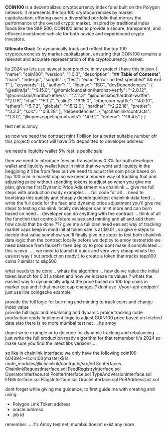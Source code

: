 **COIN100** is a decentralized cryptocurrency index fund built on the Polygon network. It represents the top 100 cryptocurrencies by market capitalization, offering users a diversified portfolio that mirrors the performance of the overall crypto market. Inspired by traditional index funds like the S\&P 500, COIN100 aims to provide a secure, transparent, and efficient investment vehicle for both novice and experienced crypto investors.

**Ultimate Goal:** To dynamically track and reflect the top 100 cryptocurrencies by market capitalization, ensuring that COIN100 remains a relevant and accurate representation of the cryptocurrency market.



its 2024 so lets use newest best practice 
in my project i have this in json 
{
  "name": "coin100",
  "version": "1.0.0",
  "description": "## **Table of Contents**",
  "main": "index.js",
  "scripts": {
    "test": "echo \"Error: no test specified\" && exit 1"
  },
  "keywords": [],
  "author": "",
  "license": "ISC",
  "devDependencies": {
    "@eslint/js": "^9.15.0",
    "@nomicfoundation/hardhat-verify": "^2.0.12",
    "@nomiclabs/hardhat-ethers": "^2.2.3",
    "@nomiclabs/hardhat-waffle": "^2.0.6",
    "chai": "^5.1.2",
    "eslint": "^9.15.0",
    "ethereum-waffle": "^4.0.10",
    "ethers": "^5.7.2",
    "globals": "^15.12.0",
    "hardhat": "^2.22.16",
    "prettier": "^3.3.3",
    "solc": "^0.8.28"
  },
  "dependencies": {
    "@chainlink/contracts": "^1.3.0",
    "@openzeppelin/contracts": "^4.9.2",
    "dotenv": "^16.4.5"
  }
}


test net is amoy 

so now we need the contract 
mint 1 billion (or a better suitable number ofr this project)
contract will have 5% depositted to developer address 

we need a liquidity wallet 5%
rest is public sale 

then we need to introduce fees on transactions 0.3% for both developer wallet and liquidity wallet 
keep in mind that we wont add liquidty in the beggining it'll be from fees 
but we need to adjust the coin price based on top 100 coin in marekt cap so we need a modern way of tracking that and adjusting price without spending tokens to adjust 
so when you give me plan, give me first Dynamic Price Adjustment via chainlink ... give me full steps with production ready examples .... full code for all ... need to bootstrap this quickly and cheaply
decide quickest chainlink data feed ... write the full code for the feed and dynamic price adjustment
you'll give me steps to testing chainlink locally 
developer can mint more and can burn based on need ... developer can do anything with the contract ... think of all the function that controls future values and minting and all and add them 
how could that be done ???
give me a full plan 
need easiest way of tracking market caps 
keep in mind initial token sale is at $0.01 , so give e steps to decide that value somehow
you'll finally give me steps to test both chainlink data logic then the contract locally before we deploy to amoy testnet(do we need balance from faucet?) 
then deploy to prod 
dont make it complicated ... this is mvp ..... we need to launch it quick and very very cheap 
whats the easiest way ( but production ready ) to create a token that tracks topp100 coins ? similar to s&p500 

what needs to be done .. whats the algorithm ... how do we value the initial token launch for 0.01 a token and how we increae its values ? 
whats the easiest way to dynamically adjust the price based on 100 top coins in market cap and if that market cap changes ? 
dont use '//your-api-endpoin' just use live coingecko example 

provide the full logic for burrning and minting to track coins and change index value  
provide full logic and rebalncing and dynamic proice tracking code production ready
Implement logic to adjust COIN100 price based on fetched data
also there is no more mumbai test net ... its amoy 

dopnt write example or to do code for dynamic tracking and rebalancing .. just write the full production ready algorithm for that 
remember it's 2024 so make sure you find the latest libs versions ... 

so like in chainlink interface: we only have the following 
coin100-604394:~/coin100{master}$ ls node_modules/@chainlink/contracts/src/v0.8/interfaces
ChainlinkRequestInterface.sol  FeedRegistryInterface.sol  OperatorInterface.sol  PointerInterface.sol  TypeAndVersionInterface.sol
ENSInterface.sol               FlagsInterface.sol         OracleInterface.sol    PoRAddressList.sol

dont forget while giving me guidence, to first guide me with creating and using
- Polygon Link Token address
- oracle address
- job id 

remember  ... it's Amoy test net, mumbai doesnt exist any more 

